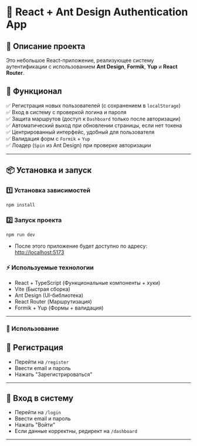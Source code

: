 # 🚀 React + Ant Design Authentication App

## 📌 Описание проекта

Это небольшое React-приложение, реализующее систему аутентификации с использованием **Ant Design**, **Formik**, **Yup** и **React Router**.

## 🔧 Функционал

✅ Регистрация новых пользователей (с сохранением в `localStorage`)  
✅ Вход в систему с проверкой логина и пароля  
✅ Защита маршрутов (доступ к `Dashboard` только после авторизации)  
✅ Автоматический выход при обновлении страницы, если нет токена  
✅ Центрированный интерфейс, удобный для пользователя  
✅ Валидация форм с `Formik` + `Yup`  
✅ Лоадер (`Spin` из Ant Design) при проверке авторизации

---

## 📦 Установка и запуск

### 1️⃣ Установка зависимостей

```sh
npm install
```

### 2️⃣ Запуск проекта

```sh
npm run dev
```

- После этого приложение будет доступно по адресу: [http://localhost:5173](http://localhost:5173)

### ⚡ Используемые технологии

- React + TypeScript (Функциональные компоненты + хуки)
- Vite (Быстрая сборка)
- Ant Design (UI-библиотека)
- React Router (Маршрутизация)
- Formik + Yup (Формы + валидация)

---

### 📜 Использование

## 🔹 Регистрация

- Перейти на `/register`
- Ввести email и пароль
- Нажать "Зарегистрироваться"

---

## 🔹 Вход в систему

- Перейти на `/login`
- Ввести email и пароль
- Нажать "Войти"
- Если данные корректны, редирект на `/dashboard`

---
